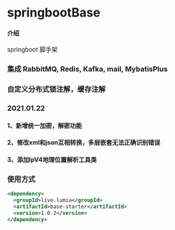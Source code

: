 # springbootBase

#### 介绍
springboot 脚手架

### 集成 RabbitMQ, Redis, Kafka, mail, MybatisPlus

### 自定义分布式锁注解，缓存注解

### 2021.01.22
#### 1、新增统一加密，解密功能
#### 2、修改xml和json互相转换，多层嵌套无法正确识别错误
#### 3、添加IpV4地理位置解析工具类

### 使用方式
~~~xml
<dependency>
  <groupId>live.lumia</groupId>
  <artifactId>base-starter</artifactId>
  <version>1.0.2</version>
</dependency>
~~~